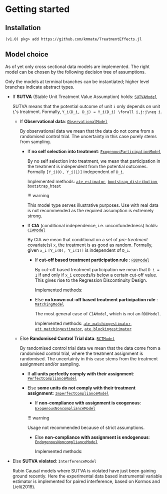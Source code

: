 # Getting started

## Installation

```julia-repl
(v1.0) pkg> add https://github.com/kmmate/TreatmentEffects.jl
```

## Model choice

As of yet only cross sectional data models are implemented. The right
model can be chosen by the following decision tree of assumptions.

Only the models at terminal branches can be instantiated; higher level branches
indicate abstract types.

* If **SUTVA** (Stable Unit Treatment Value Assumption) holds: [`SUTVAModel`](@ref)
	
	SUTVA means that the potential outcome of unit ``i`` only depends on unit ``i``'s treatment.
	Formally, ``Y_i(D_i, D_j) = Y_i(D_i) \forall i,j:j\neq i``.
	
	* If **Observational data**: [`ObservationalModel`](@ref)

		By observational data we mean that the data do not come from a randomised control trial.
		The uncertainty in this case purely stems from sampling.

		* If **no self selection into treatment**: [`ExogenousParticipationModel`](@ref)

			By no self selection into treatment, we mean that participation in the treatment is
			independent from the potential outcomes. Formally ``[Y_i(0), Y_i(1)]`` independent of ``D_i``.

			Implemented methods: [`ate_estimator`](@ref), [`bootstrap_distribution`](@ref), [`bootstrap_htest`](@ref)

			!!! warning

			This model type serves illustrative purposes. 
			Use with real data is not recommended as the required assumption is extremely strong.

		* If **CIA** (conditional independence, i.e. unconfundedness) holds: [`CIAModel`](@ref)

			By CIA we mean that conditional on a set of *pre-treatment* covariate(s) ``x``, the treatment
			is as good as random. Formally, given ``x_i`` ``[Y_i(0), Y_i(1)]`` is independent of ``D_i``.

			* If **cut-off based treatment participation rule** : [`RDDModel`](@ref)

				By cut-off based treatment participation we mean that ``D_i = 1`` if and only if
				``x_i`` exceeds/is below a certain cut-off value. This gives rise to the
				Regression Discontinuity Design.

				Implemented methods: 

			* Else **no known cut-off based treatment participation rule** : [`MatchingModel`](@ref)

				The most general case of `CIAModel`, which is not an `RDDModel`.

				Implemented methods: [`ate_matchingestimator`](@ref), [`att_matchingestimator`](@ref),
									 [`ate_blockingestimator`](@ref)

	* Else **Randomised Control Trial data**: [`RCTModel`](@ref)

		By randomised control trial data we mean that the data come from a randomised control trial,
		where the treatment assignment is randomised.
		The uncertainty in this case stems from the treatment assignment and/or sampling.

		* If **all units perfectly comply with their assignment**: [`PerfectComplianceModel`](@ref)
		
		* Else **some units do not comply with their treatment assignment**: [`ImperfectComplianceModel`](@ref)
			
			* If **non-compliance with assignment is exogenous**: [`ExogenousNoncomplianceModel`](@ref)

			!!! warning

			Usage not recommended because of strict assumptions.

			* Else **non-compliance with assignment is endogenous**: [`EndogenousNoncomplianceModel`](@ref)

				Implemented methods:

* Else **SUTVA violated**: `InterferenceModel`

	Rubin Causal models where SUTVA is violated have just been gaining ground recently.
	Here the experimental data based instrumental variable estimator is implemented
	for paired interference, based on Kormos and Lieli(2019). 